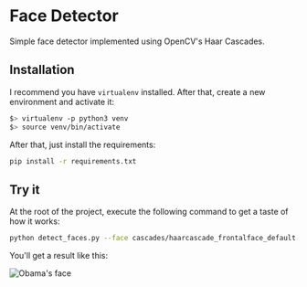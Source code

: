 # Face Detector

Simple face detector implemented using OpenCV's Haar Cascades.


## Installation

I recommend you have `virtualenv` installed. After that, create a new environment and activate it:

```bash
$> virtualenv -p python3 venv
$> source venv/bin/activate
```

After that, just install the requirements:

```bash
pip install -r requirements.txt
```

## Try it

At the root of the project, execute the following command to get a taste of how it works:

```bash
python detect_faces.py --face cascades/haarcascade_frontalface_default.xml --image images/obama.png
```

You'll get a result like this:

![Obama's face](http://datasmarts.net/wp-content/uploads/2019/05/obama.png)
